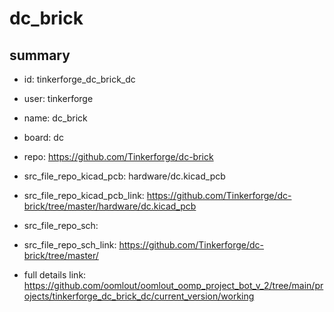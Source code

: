 # dc_brick
 
## summary 
* id: tinkerforge_dc_brick_dc
* user: tinkerforge
* name: dc_brick
* board: dc
* repo: https://github.com/Tinkerforge/dc-brick
* src_file_repo_kicad_pcb: hardware/dc.kicad_pcb
* src_file_repo_kicad_pcb_link: https://github.com/Tinkerforge/dc-brick/tree/master/hardware/dc.kicad_pcb


* src_file_repo_sch: 
* src_file_repo_sch_link: https://github.com/Tinkerforge/dc-brick/tree/master/
* full details link: https://github.com/oomlout/oomlout_oomp_project_bot_v_2/tree/main/projects/tinkerforge_dc_brick_dc/current_version/working  







